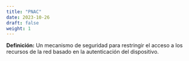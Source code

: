 ```yaml
---
title: "PNAC"
date: 2023-10-26
draft: false
weight: 1
---
```


**Definición:** Un mecanismo de seguridad para restringir el acceso a los recursos de la red basado en la autenticación del dispositivo.
